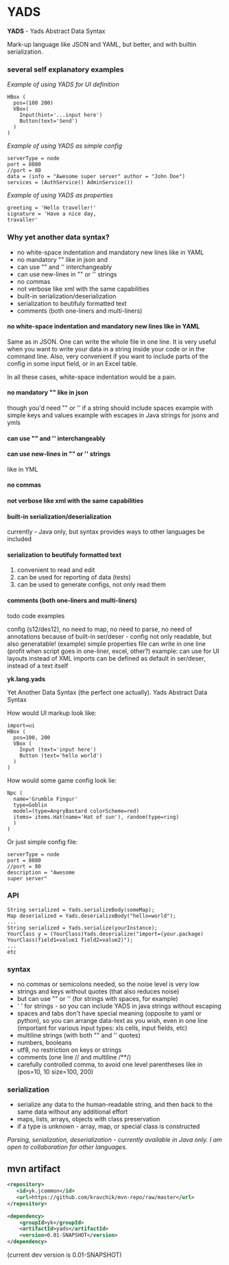 YADS
=======

**YADS** - Yads Abstract Data Syntax

Mark-up language like JSON and YAML, but better, and with builtin serialization.

### several self explanatory examples

*Example of using YADS for UI definition*
```
HBox (
  pos=(100 200)
  VBox(
    Input(hint='...input here')
    Button(text='Send')
  )
)
```
*Example of using YADS as simple config*
```
serverType = node
port = 8080
//port = 80
data = (info = "Awesome super server" author = "John Doe")
services = (AuthService() AdminService())
```
*Example of using YADS as properties*
```
greeting = 'Hello traveller!'
signature = 'Have a nice day,
travaller'
```
### Why yet another data syntax?

* no white-space indentation and mandatory new lines like in YAML
* no mandatory "" like in json and
* can use ""  and '' interchangeably
* can use new-lines in "" or '' strings
* no commas
* not verbose like xml with the same capabilities
* built-in serialization/deserialization
* serialization to beutifuly formatted text
* comments (both one-liners and multi-liners)  

#### no white-space indentation and mandatory new lines like in YAML
Same as in JSON. One can write the whole file in one line. It is very useful when you want to write your data in a string inside your code or in the command line. Also, very convenient if you want to include parts of the config in some input field, or in an Excel table.

In all these cases, white-space indentation would be a pain.

#### no mandatory "" like in json
  though you'd need "" or '' if a string should include spaces
  example with simple keys and values
  example with escapes in Java strings for jsons and ymls
#### can use ""  and '' interchangeably
#### can use new-lines in "" or '' strings
  like in YML
#### no commas
#### not verbose like xml with the same capabilities
#### built-in serialization/deserialization
  currently - Java only, but syntax provides ways to other languages be included
#### serialization to beutifuly formatted text
  1. convenient to read and edit
  1. can be used for reporting of data (tests)
  1. can be used to generate configs, not only read them
#### comments (both one-liners and multi-liners)  



todo code examples


config (s12/des12), no need to map, no need to parse, no need of annotations
  because of built-in ser/deser - config not only readable, but also generatable! (example)
simple properties file
can write in one line (profit when script goes in one-liner, excel, other?)
example: can use for UI layouts instead of XML
imports can be defined as default in ser/deser, instead of a text itself


**yk.lang.yads**

Yet Another Data Syntax (the perfect one actually).
Yads Abstract Data Syntax

How would UI markup look like:

```
import=ui
HBox (
  pos=100, 200
  VBox (
    Input (text='input here')
    Button (text='hello world')
  )
)
```
How would some game config look lie:
```
Npc (
  name='Grumble Fingur'
  type=Goblin
  model=(type=AngryBastard colorScheme=red)
  items= items.Hat(name='Hat of sun'), random(type=ring)
  )
)
```
Or just simple config file:
```
serverType = node
port = 8080
//port = 80
description = "Awesome
super server"
```

### API
    String serialized = Yads.serializeBody(someMap);
    Map deserialized = Yads.deserializeBody("hello=world");
    ...
    String serialized = Yads.serialize(yourInstance);
    YourClass y = (YourClass)Yads.deserialize("import=(your.package) YourClass(field1=value1 field2=value2)");
    ...
    etc


### syntax
* no commas or semicolons needed, so the noise level is very low
* strings and keys without quotes (that also reduces noise)
* but can use "" or '' (for strings with spaces, for example)
* ' ' for strings - so you can include YADS in java strings without escaping
* spaces and tabs don't have special meaning (opposite to yaml or python), so you can arrange data-text as you wish, even in one line (important for various input types: xls cells, input fields, etc)
* multiline strings (with both "" and '' quotes)
* numbers, booleans
* utf8, no restriction on keys or strings
* comments (one line // and multiline /**/)
* carefully controlled comma, to avoid one level parentheses like in (pos=10, 10 size=100, 200)

### serialization
* serialize any data to the human-readable string, and then back to the same data without any additional effort
* maps, lists, arrays, objects with class preservation
* if a type is unknown - array, map, or special class is constructed

*Parsing, serialization, deserialization - currently available in Java only. I am open to collaboration for other languages.*


## mvn artifact
```xml
<repository>
   <id>yk.jcommon</id>
   <url>https://github.com/kravchik/mvn-repo/raw/master</url>
</repository>

<dependency>
    <groupId>yk</groupId>
    <artifactId>yads</artifactId>
    <version>0.01-SNAPSHOT</version>
</dependency>
```
(current dev version is 0.01-SNAPSHOT)

